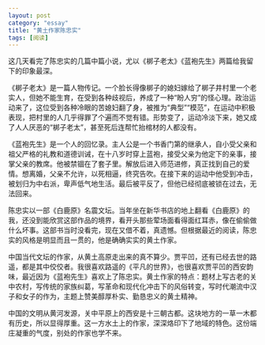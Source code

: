 ```yaml
---
layout: post   
category: "essay"   
title: "黄土作家陈忠实"   
tags: [阅读]   
---
```


这几天看完了陈忠实的几篇中篇小说，尤以《梆子老太》《蓝袍先生》两篇给我留下的印象最深。

《梆子老太》是一篇人物传记。一个脸长得像梆子的媳妇嫁给了梆子井村里一个老实人，但她不能生育，在受到各种歧视后，养成了一种“盼人穷”的怪心理。政治运动来了，这位受到各种冷眼的苦媳妇翻了身，被推为“典型”“模范”，在运动中积极表现，把村里的人几乎得罪了个遍而不觉有错。形势变了，运动冷淡下来，她又成了人人厌恶的“梆子老太”，甚至死后连帮忙抬棺材的人都没有。

《蓝袍先生》是一个人的回忆录。主人公是一个书香门第的继承人，自小受父亲和祖父严格的礼教和道德训诫，在十八岁时穿上蓝袍，接受父亲为他定下的亲事，接掌父亲的教席。他被禁锢在了套子里。解放后进入师范进修，真正找到自己的爱情。想离婚，父亲不允许，以死相逼，终究告吹。在接下来的运动中他受到冲击，被划归为中右派，卑声低气地生活。最后被平反了，但他已经彻底被锁在过去，无法回来。

陈忠实以一部《白鹿原》名震文坛。当年坐在新华书店的地上翻看《白鹿原》的我，还没到能欣赏这部作品的境界，看开头那些荤场面看得面红耳赤，像在偷偷做什么坏事。这部书当时没看完，现在又借不着，真遗憾。但根据最近的阅读，陈忠实的风格是明显而且一贯的，他是确确实实的黄土作家。

中国当代文坛的作家，从黄土高原走出来的真不算少。贾平凹，还有已经去世的路遥，都是其中佼佼者。我很喜欢路遥的《平凡的世界》，也很喜欢贾平凹的西安韵味，最近因为《蓝袍先生》喜欢上了陈忠实。黄土作家的特点：题材上写古老的关中农村，写传统的家族纠葛，写革命和现代化冲击下的风俗转变，写时代潮流中汉子和女子的作为，主题上赞美醇厚朴实、勤恳忠义的黄土精神。

中国的文明从黄河发源，关中平原上的西安是十三朝古都。这块地方的一草一木都有历史，所以显得厚重。这一方水土上的作家，深深烙印下了地域的特色。这份端庄凝重的气度，别处的作家也学不来。
